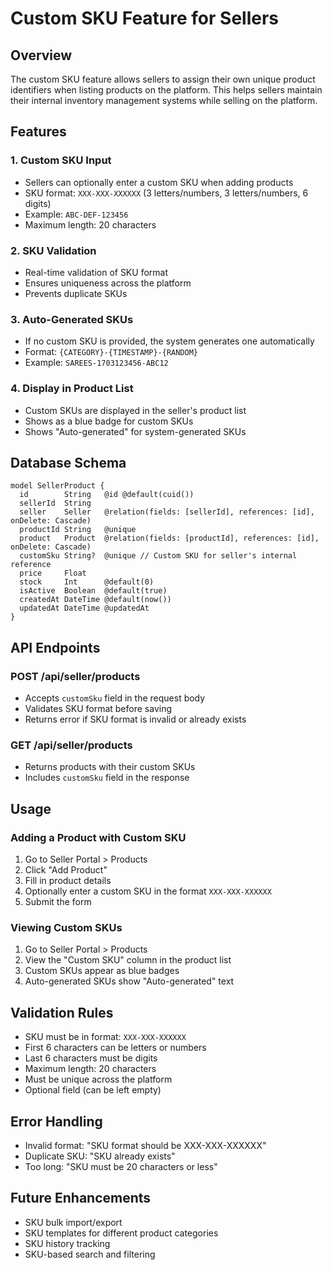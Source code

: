 # Custom SKU Feature for Sellers

## Overview
The custom SKU feature allows sellers to assign their own unique product identifiers when listing products on the platform. This helps sellers maintain their internal inventory management systems while selling on the platform.

## Features

### 1. Custom SKU Input
- Sellers can optionally enter a custom SKU when adding products
- SKU format: `XXX-XXX-XXXXXX` (3 letters/numbers, 3 letters/numbers, 6 digits)
- Example: `ABC-DEF-123456`
- Maximum length: 20 characters

### 2. SKU Validation
- Real-time validation of SKU format
- Ensures uniqueness across the platform
- Prevents duplicate SKUs

### 3. Auto-Generated SKUs
- If no custom SKU is provided, the system generates one automatically
- Format: `{CATEGORY}-{TIMESTAMP}-{RANDOM}`
- Example: `SAREES-1703123456-ABC12`

### 4. Display in Product List
- Custom SKUs are displayed in the seller's product list
- Shows as a blue badge for custom SKUs
- Shows "Auto-generated" for system-generated SKUs

## Database Schema

```prisma
model SellerProduct {
  id        String   @id @default(cuid())
  sellerId  String
  seller    Seller   @relation(fields: [sellerId], references: [id], onDelete: Cascade)
  productId String   @unique
  product   Product  @relation(fields: [productId], references: [id], onDelete: Cascade)
  customSku String?  @unique // Custom SKU for seller's internal reference
  price     Float
  stock     Int      @default(0)
  isActive  Boolean  @default(true)
  createdAt DateTime @default(now())
  updatedAt DateTime @updatedAt
}
```

## API Endpoints

### POST /api/seller/products
- Accepts `customSku` field in the request body
- Validates SKU format before saving
- Returns error if SKU format is invalid or already exists

### GET /api/seller/products
- Returns products with their custom SKUs
- Includes `customSku` field in the response

## Usage

### Adding a Product with Custom SKU
1. Go to Seller Portal > Products
2. Click "Add Product"
3. Fill in product details
4. Optionally enter a custom SKU in the format `XXX-XXX-XXXXXX`
5. Submit the form

### Viewing Custom SKUs
1. Go to Seller Portal > Products
2. View the "Custom SKU" column in the product list
3. Custom SKUs appear as blue badges
4. Auto-generated SKUs show "Auto-generated" text

## Validation Rules

- SKU must be in format: `XXX-XXX-XXXXXX`
- First 6 characters can be letters or numbers
- Last 6 characters must be digits
- Maximum length: 20 characters
- Must be unique across the platform
- Optional field (can be left empty)

## Error Handling

- Invalid format: "SKU format should be XXX-XXX-XXXXXX"
- Duplicate SKU: "SKU already exists"
- Too long: "SKU must be 20 characters or less"

## Future Enhancements

- SKU bulk import/export
- SKU templates for different product categories
- SKU history tracking
- SKU-based search and filtering
